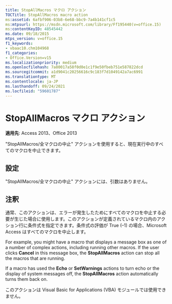 ```yaml
---
title: StopAllMacros マクロ アクション
TOCTitle: StopAllMacros macro action
ms:assetid: 6afbf906-03b8-6e68-bbc9-7a4b141cf1c5
ms:mtpsurl: https://msdn.microsoft.com/library/Ff195440(v=office.15)
ms:contentKeyID: 48545442
ms.date: 09/18/2015
mtps_version: v=office.15
f1_keywords:
- vbaac10.chm104968
f1_categories:
- Office.Version=v15
ms.localizationpriority: medium
ms.openlocfilehash: 7a80017a58f0d0e1c1f9e50fbeb751e587822dcd
ms.sourcegitcommit: a1d9041c20256616c9c183f7d1049142a7ac6991
ms.translationtype: MT
ms.contentlocale: ja-JP
ms.lasthandoff: 09/24/2021
ms.locfileid: "59601787"
---
```

# <a name="stopallmacros-macro-action"></a>StopAllMacros マクロ アクション


**適用先**: Access 2013、Office 2013

"StopAllMacros/全マクロの中止" アクションを使用すると、現在実行中のすべてのマクロを中止できます。

## <a name="setting"></a>設定

"StopAllMacros/全マクロの中止" アクションには、引数はありません。

## <a name="remarks"></a>注釈

通常、このアクションは、エラーが発生したためにすべてのマクロを中止する必要が生じた場合に使用します。このアクションが定義されているマクロ内のアクション行に条件式を指定できます。条件式の評価が True (–1) の場合、Microsoft Access はすべてのマクロを中止します。

For example, you might have a macro that displays a message box as one of a number of complex actions, including running other macros. If the user clicks **Cancel** in this message box, the **StopAllMacros** action can stop all the macros that are running.

If a macro has used the **Echo** or **SetWarnings** actions to turn echo or the display of system messages off, the **StopAllMacros** action automatically turns them back on.

このアクションは Visual Basic for Applications (VBA) モジュールでは使用できません。

